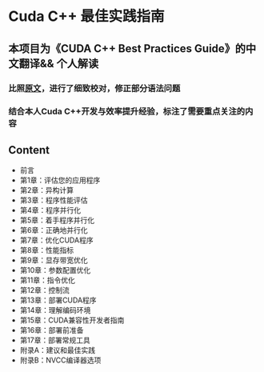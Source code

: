 # Cuda C++ 最佳实践指南
## 本项目为《CUDA C++ Best Practices Guide》的中文翻译&& 个人解读
### 比照[原文](https://docs.nvidia.com/cuda/archive/11.4.0/cuda-c-best-practices-guide/index.html#optimize)，进行了细致校对，修正部分语法问题
### 结合本人Cuda C++开发与效率提升经验，标注了需要重点关注的内容

## Content
-  前言
-  第1章：评估您的应用程序
-  第2章：异构计算
-  第3章：程序性能评估
-  第4章：程序并行化
-  第5章：着手程序并行化
-  第6章：正确地并行化
-  第7章：优化CUDA程序
-  第8章：性能指标
-  第9章：显存带宽优化
-  第10章：参数配置优化
-  第11章：指令优化
-  第12章：控制流
-  第13章：部署CUDA程序
-  第14章：理解编码环境
-  第15章：CUDA兼容性开发者指南
-  第16章：部署前准备
-  第17章：部署常规工具
-  附录A：建议和最佳实践
-  附录B：NVCC编译器选项

